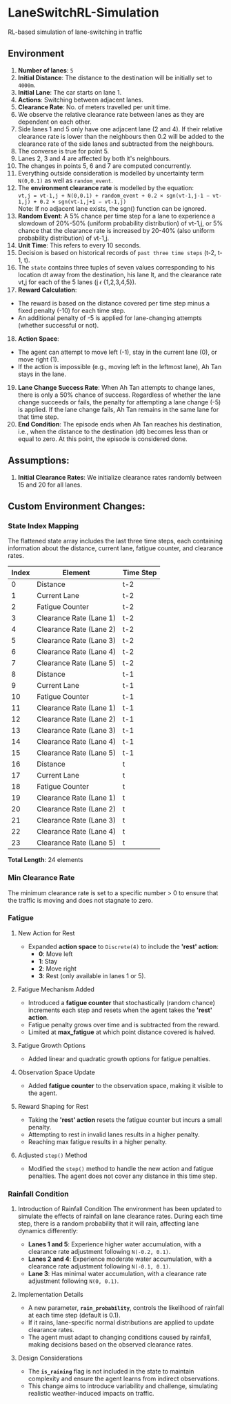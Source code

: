 # LaneSwitchRL-Simulation
RL-based simulation of lane-switching in traffic

## Environment

1. **Number of lanes**: `5`
2. **Initial Distance**: The distance to the destination will be initially set to `4000m`.
3. **Initial Lane**: The car starts on lane 1.
4. **Actions**: Switching between adjacent lanes.
5. **Clearance Rate**: No. of meters travelled per unit time.
6. We observe the relative clearance rate between lanes as they are dependent on each other.
7. Side lanes 1 and 5 only have one adjacent lane (2 and 4). If their relative clearance rate is lower than the neighbours then 0.2 will be added to the clearance rate of the side lanes and subtracted from the neighbours.
8. The converse is true for point 5.
9. Lanes 2, 3 and 4 are affected by both it's neighbours.
10. The changes in points 5, 6 and 7 are computed concurrently.
11. Everything outside consideration is modelled by uncertainty term `N(0,0.1)` as well as `random_event`.
12. The **environment clearance rate** is modelled by the equation:  
    `vt,j = vt-1,j + N(0,0.1) + random_event + 0.2 × sgn(vt-1,j-1 − vt-1,j) + 0.2 × sgn(vt-1,j+1 − vt-1,j)`  
    Note: If no adjacent lane exists, the sgn() function can be ignored.
13. **Random Event**: A 5% chance per time step for a lane to experience a slowdown of 20%-50% (uniform probability distribution) of vt-1,j, or 5% chance that the clearance rate is increased by 20-40% (also uniform probability distribution) of vt-1,j.
14. **Unit Time**: This refers to every 10 seconds.
15. Decision is based on historical records of `past three time steps` (t-2, t-1, t).
16. The `state` contains three tuples of seven values corresponding to his location dt away from the destination, his lane lt, and the clearance rate vt,j for each of the 5 lanes (j 𝜖 {1,2,3,4,5}).
17. **Reward Calculation**: 
- The reward is based on the distance covered per time step minus a fixed penalty (-10) for each time step. 
- An additional penalty of -5 is applied for lane-changing attempts (whether successful or not).
18. **Action Space**: 
- The agent can attempt to move left (-1), stay in the current lane (0), or move right (1).
- If the action is impossible (e.g., moving left in the leftmost lane), Ah Tan stays in the lane.
19. **Lane Change Success Rate**: When Ah Tan attempts to change lanes, there is only a 50% chance of success. Regardless of whether the lane change succeeds or fails, the penalty for attempting a lane change (-5) is applied. If the lane change fails, Ah Tan remains in the same lane for that time step.
20. **End Condition**: The episode ends when Ah Tan reaches his destination, i.e., when the distance to the destination (dt) becomes less than or equal to zero. At this point, the episode is considered done.

## Assumptions:

1. **Initial Clearance Rates**: We initialize clearance rates randomly between 15 and 20 for all lanes.

## Custom Environment Changes:

### State Index Mapping

The flattened state array includes the last three time steps, each containing information about the distance, current lane, fatigue counter, and clearance rates.

| **Index** | **Element**              | **Time Step**  |
|-----------|--------------------------|----------------|
| 0         | Distance                 | t-2            |
| 1         | Current Lane             | t-2            |
| 2         | Fatigue Counter          | t-2            |
| 3         | Clearance Rate (Lane 1)  | t-2            |
| 4         | Clearance Rate (Lane 2)  | t-2            |
| 5         | Clearance Rate (Lane 3)  | t-2            |
| 6         | Clearance Rate (Lane 4)  | t-2            |
| 7         | Clearance Rate (Lane 5)  | t-2            |
| 8         | Distance                 | t-1            |
| 9         | Current Lane             | t-1            |
| 10        | Fatigue Counter          | t-1            |
| 11        | Clearance Rate (Lane 1)  | t-1            |
| 12        | Clearance Rate (Lane 2)  | t-1            |
| 13        | Clearance Rate (Lane 3)  | t-1            |
| 14        | Clearance Rate (Lane 4)  | t-1            |
| 15        | Clearance Rate (Lane 5)  | t-1            |
| 16        | Distance                 | t              |
| 17        | Current Lane             | t              |
| 18        | Fatigue Counter          | t              |
| 19        | Clearance Rate (Lane 1)  | t              |
| 20        | Clearance Rate (Lane 2)  | t              |
| 21        | Clearance Rate (Lane 3)  | t              |
| 22        | Clearance Rate (Lane 4)  | t              |
| 23        | Clearance Rate (Lane 5)  | t              |

**Total Length**: 24 elements

### **Min Clearance Rate**
The minimum clearance rate is set to a specific number > 0 to ensure that the traffic is moving and does not stagnate to zero.

### **Fatigue**
1. New Action for Rest
    - Expanded **action space** to `Discrete(4)` to include the **'rest' action**:
        - **0**: Move left
        - **1**: Stay
        - **2**: Move right
        - **3**: Rest (only available in lanes 1 or 5).

2. Fatigue Mechanism Added
    - Introduced a **fatigue counter** that stochastically (random chance) increments each step and resets when the agent takes the **'rest' action**.
    - Fatigue penalty grows over time and is subtracted from the reward.
    - Limited at **max_fatigue** at which point distance covered is halved.

3. Fatigue Growth Options
    - Added linear and quadratic growth options for fatigue penalties.

4. Observation Space Update
    - Added **fatigue counter** to the observation space, making it visible to the agent.

5. Reward Shaping for Rest
    - Taking the **'rest' action** resets the fatigue counter but incurs a small penalty.
    - Attempting to rest in invalid lanes results in a higher penalty.
    - Reaching max fatigue results in a higher penalty.

6. Adjusted `step()` Method
    - Modified the `step()` method to handle the new action and fatigue penalties. The agent does not cover any distance in this time step.

### **Rainfall Condition**

1. Introduction of Rainfall Condition
    The environment has been updated to simulate the effects of rainfall on lane clearance rates. During each time step, there is a random probability that it will rain, affecting lane dynamics differently:

    - **Lanes 1 and 5**: Experience higher water accumulation, with a clearance rate adjustment following `N(-0.2, 0.1)`.
    - **Lanes 2 and 4**: Experience moderate water accumulation, with a clearance rate adjustment following `N(-0.1, 0.1)`.
    - **Lane 3**: Has minimal water accumulation, with a clearance rate adjustment following `N(0, 0.1)`.

2. Implementation Details
    - A new parameter, **`rain_probability`**, controls the likelihood of rainfall at each time step (default is 0.1).
    - If it rains, lane-specific normal distributions are applied to update clearance rates.
    - The agent must adapt to changing conditions caused by rainfall, making decisions based on the observed clearance rates.

3. Design Considerations
    - The **`is_raining`** flag is not included in the state to maintain complexity and ensure the agent learns from indirect observations.
    - This change aims to introduce variability and challenge, simulating realistic weather-induced impacts on traffic.
